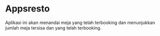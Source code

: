 # Appsresto
Aplikasi ini akan menandai meja yang telah terbooking dan menunjukkan jumlah meja tersisa dan yang telah terbooking.
